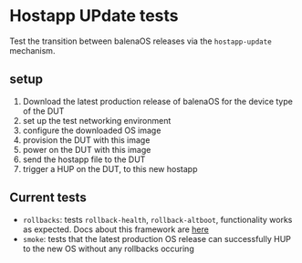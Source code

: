 
# Hostapp UPdate tests

Test the transition between balenaOS releases via the `hostapp-update` mechanism.

## setup

1. Download the latest production release of balenaOS for the device type of the DUT
2. set up the test networking environment
3. configure the downloaded OS image
4. provision the DUT with this image
5. power on the DUT with this image
6. send the hostapp file to the DUT
7. trigger a HUP on the DUT, to this new hostapp


## Current tests

- `rollbacks`: tests `rollback-health`, `rollback-altboot`, functionality works as expected. Docs about this framework are [here](https://www.balena.io/docs/reference/OS/updates/rollbacks/)
- `smoke`: tests that the latest production OS release can successfully HUP to the new OS without any rollbacks occuring